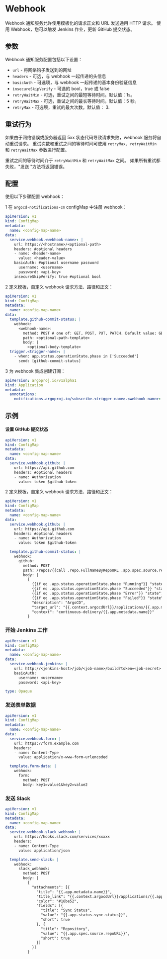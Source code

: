 <!-- TRANSLATED by md-translate -->
# Webhook

Webhook 通知服务允许使用模板化的请求正文和 URL 发送通用 HTTP 请求。 使用 Webhook，您可以触发 Jenkins 作业，更新 GitHub 提交状态。

## 参数

Webhook 通知服务配置包括以下设置：

* `url` - 将网络钩子发送到的网址
* `headers` - 可选，与 webhook 一起传递的头信息
* `basicAuth` - 可选项，与 webhook 一起传递的基本身份验证信息
* `insecureSkipVerify` - 可选的 bool，true 或 false
* `retryWaitMin` - 可选，重试之间的最短等待时间。默认值：1s。
* `retryWaitMax` - 可选，重试之间的最长等待时间。默认值：5 秒。
* `retryMax` - 可选项，重试的最大次数。默认值： 3.

## 重试行为

如果由于网络错误或服务器返回 5xx 状态代码导致请求失败，webhook 服务将自动重试请求。 重试次数和重试之间的等待时间可使用 `retryMax`、`retryWaitMin` 和 `retryWaitMax` 参数进行配置。

重试之间的等待时间介于 `retryWaitMin` 和 `retryWaitMax` 之间。 如果所有重试都失败，"发送 "方法将返回错误。

## 配置

使用以下步骤配置 webhook：

1 在 `argocd-notifications-cm` configMap 中注册 webhook：

```yaml
apiVersion: v1
kind: ConfigMap
metadata:
  name: <config-map-name>
data:
  service.webhook.<webhook-name>: |
    url: https://<hostname>/<optional-path>
    headers: #optional headers
    - name: <header-name>
      value: <header-value>
    basicAuth: #optional username password
      username: <username>
      password: <api-key>
    insecureSkipVerify: true #optional bool
```

2 定义模板，自定义 webhook 请求方法、路径和正文：

```yaml
apiVersion: v1
kind: ConfigMap
metadata:
  name: <config-map-name>
data:
  template.github-commit-status: |
    webhook:
      <webhook-name>:
        method: POST # one of: GET, POST, PUT, PATCH. Default value: GET 
        path: <optional-path-template>
        body: |
          <optional-body-template>
  trigger.<trigger-name>: |
    - when: app.status.operationState.phase in ['Succeeded']
      send: [github-commit-status]
```

3 为 webhook 集成创建订阅：

```yaml
apiVersion: argoproj.io/v1alpha1
kind: Application
metadata:
  annotations:
    notifications.argoproj.io/subscribe.<trigger-name>.<webhook-name>: ""
```

## 示例

#### 设置 GitHub 提交状态

```yaml
apiVersion: v1
kind: ConfigMap
metadata:
  name: <config-map-name>
data:
  service.webhook.github: |
    url: https://api.github.com
    headers: #optional headers
    - name: Authorization
      value: token $github-token
```

2 定义模板，自定义 webhook 请求方法、路径和正文：

```yaml
apiVersion: v1
kind: ConfigMap
metadata:
  name: <config-map-name>
data:
  service.webhook.github: |
    url: https://api.github.com
    headers: #optional headers
    - name: Authorization
      value: token $github-token

  template.github-commit-status: |
    webhook:
      github:
        method: POST
        path: /repos/{{call .repo.FullNameByRepoURL .app.spec.source.repoURL}}/statuses/{{.app.status.operationState.operation.sync.revision}}
        body: |
          {
            {{if eq .app.status.operationState.phase "Running"}} "state": "pending"{{end}}
            {{if eq .app.status.operationState.phase "Succeeded"}} "state": "success"{{end}}
            {{if eq .app.status.operationState.phase "Error"}} "state": "error"{{end}}
            {{if eq .app.status.operationState.phase "Failed"}} "state": "error"{{end}},
            "description": "ArgoCD",
            "target_url": "{{.context.argocdUrl}}/applications/{{.app.metadata.name}}",
            "context": "continuous-delivery/{{.app.metadata.name}}"
          }
```

### 开始 Jenkins 工作

```yaml
apiVersion: v1
kind: ConfigMap
metadata:
  name: <config-map-name>
data:
  service.webhook.jenkins: |
    url: http://<jenkins-host>/job/<job-name>/build?token=<job-secret>
    basicAuth:
      username: <username>
      password: <api-key>

type: Opaque
```

### 发送表单数据

```yaml
apiVersion: v1
kind: ConfigMap
metadata:
  name: <config-map-name>
data:
  service.webhook.form: |
    url: https://form.example.com
    headers:
    - name: Content-Type
      value: application/x-www-form-urlencoded

  template.form-data: |
    webhook:
      form:
        method: POST
        body: key1=value1&key2=value2
```

### 发送 Slack

```yaml
apiVersion: v1
kind: ConfigMap
metadata:
  name: <config-map-name>
data:
  service.webhook.slack_webhook: |
    url: https://hooks.slack.com/services/xxxxx
    headers:
    - name: Content-Type
      value: application/json

  template.send-slack: |
    webhook:
      slack_webhook:
        method: POST
        body: |
          {
            "attachments": [{
              "title": "{{.app.metadata.name}}",
              "title_link": "{{.context.argocdUrl}}/applications/{{.app.metadata.name}}",
              "color": "#18be52",
              "fields": [{
                "title": "Sync Status",
                "value": "{{.app.status.sync.status}}",
                "short": true
              }, {
                "title": "Repository",
                "value": "{{.app.spec.source.repoURL}}",
                "short": true
              }]
            }]
          }
```